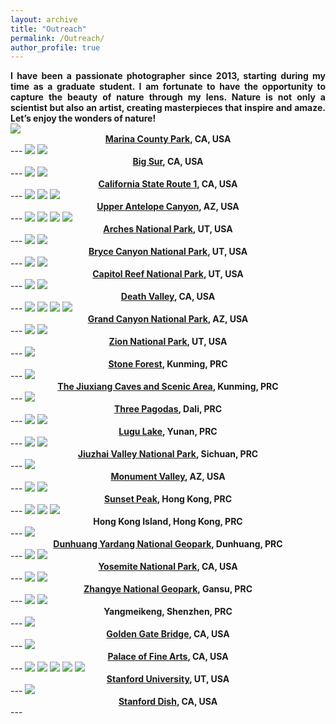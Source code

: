 ```yaml
---
layout: archive
title: "Outreach"
permalink: /Outreach/
author_profile: true
---
```


<div align="justify">
<b>I have been a passionate photographer since 2013, starting during my time as a graduate student. I am fortunate to have the opportunity to capture the beauty of nature through my lens. Nature is not only a scientist but also an artist, creating masterpieces that inspire and amaze. Let’s enjoy the wonders of nature!</b>
</div>

<img src="/images/Alviso Marina County Park-2.jpg"/>

<div align="center">
<b><a href= "https://parks.santaclaracounty.gov/locations/alviso-marina-county-park"> Marina County Park</a>, CA, USA</b>
</div>
---  

<img src="/images/Big Sur_1-1.jpg"/>

<img src="/images/Big Sur_2-1.jpg"/>

<div align="center">
<b><a href= "https://en.wikipedia.org/wiki/Big_Sur"> Big Sur</a>, CA, USA</b>
</div>
---  

<img src="/images/No.1 highway-14.jpg"/>

<img src="/images/17 miles-12.jpg"/>

<div align="center">
<b><a href= "https://en.wikipedia.org/wiki/California_State_Route_1"> California State Route 1</a>, CA, USA</b>
</div>
---

<img src="/images/Antelope Canyon_1-2.jpg"/>

<img src="/images/Antelope Canyon_2-2.jpg"/>

<img src="/images/Antelope Canyon_3-2.jpg"/>

<div align="center">
<b><a href= "https://en.wikipedia.org/wiki/Antelope_Canyon">Upper Antelope Canyon</a>, AZ, USA</b>
</div>
---  

<img src="/images/Arches National Park_1-2.jpg"/>

<img src="/images/Arches National Park_4-2.jpg"/>

<img src="/images/Arches National Park_3-2.jpg"/>

<img src="/images/Arches National Park_2-2.jpg"/>

<div align="center">
<b><a href= "https://en.wikipedia.org/wiki/Arches_National_Park">Arches National Park</a>, UT, USA</b>
</div>
---  

<img src="/images/Bryce Canyon_1-2.jpg"/>

<img src="/images/Bryce Canyon_2-2.jpg"/>

<div align="center">
<b><a href= "https://en.wikipedia.org/wiki/Bryce_Canyon_National_Park">Bryce Canyon National Park</a>, UT, USA</b>
</div>
---  

<img src="/images/Capitol Reef-2.jpg"/>

<img src="/images/Capitol Reef_2-2.jpg"/>

<div align="center">
<b><a href= "hhttps://en.wikipedia.org/wiki/Capitol_Reef_National_Park">Capitol Reef National Park</a>, UT, USA</b>
</div>
---  

<img src="/images/death valley_1-2.jpg"/>

<img src="/images/death valley_2-2.jpg"/>

<div align="center">
<b><a href= "https://en.wikipedia.org/wiki/Death_Valley">Death Valley</a>, CA, USA</b>
</div>
---

<img src="/images/grand canyon_1-2.jpg"/>

<img src="/images/grand canyon_2-2.jpg"/>

<img src="/images/grand canyon_3-2.jpg"/>

<img src="/images/grand canyon_4-2.jpg"/>

<div align="center">
<b><a href= "https://en.wikipedia.org/wiki/Grand_Canyon_National_Park">Grand Canyon National Park</a>, AZ, USA</b>
</div>
---  

<img src="/images/Zion-2.jpg"/>

<img src="/images/Zion_2-2.jpg"/>

<div align="center">
<b><a href= "https://en.wikipedia.org/wiki/Zion_National_Park">Zion National Park</a>, UT, USA</b>
</div>  
---  

<img src="/images/South China Karst-2.jpg"/>

<div align="center">
<b><a href= "https://en.wikipedia.org/wiki/Stone_Forest">Stone Forest</a>, Kunming, PRC</b>
</div>
---  

<img src="/images/Jiuxiang Karst Caves-2.jpg"/>

<div align="center">
<b><a href= "https://www.chinahighlights.com/kunming/attraction/jiuxiang.htm">The Jiuxiang Caves and Scenic Area</a>, Kunming, PRC</b>
</div>
---  

<img src="/images/GTY_8657-1.jpg"/>

<div align="center">
<b><a href= "https://en.wikipedia.org/wiki/Three_Pagodas">Three Pagodas</a>, Dali, PRC</b>
</div>
---  

<img src="/images/Lugu Lake_1-1.jpg"/>

<img src="/images/Lugu Lake_2-1.jpg"/>

<div align="center">
<b><a href= "Lugu Lake">Lugu Lake</a>, Yunan, PRC</b>
</div>
---  

<img src="/images/Jiuzhaigou_1-2.jpg"/>

<img src="/images/Jiuzhaigou_2-2.jpg"/>

<div align="center">
<b><a href= "https://en.wikipedia.org/wiki/Jiuzhaigou">Jiuzhai Valley National Park</a>, Sichuan, PRC</b>
</div>
---  

<img src="/images/Monument Valley-2.jpg"/>

<div align="center">
<b><a href= "https://en.wikipedia.org/wiki/Monument_Valley">Monument Valley</a>, AZ, USA</b>
</div>
---  

<img src="/images/Sunset Peak in HK_1-2.jpg"/>

<img src="/images/Sunset Peak in HK_2-2.jpg"/>

<div align="center">
<b><a href= "https://en.wikipedia.org/wiki/Sunset_Peak_(Hong_Kong)">Sunset Peak</a>, Hong Kong, PRC</b>
</div>
---

<img src="/images/Hong Kong_1-1.jpg"/>

<img src="/images/Hong Kong_2-2.jpg"/>

<img src="/images/Hong Kong_3-3.jpg"/>

<div align="center">
<b>Hong Kong Island, Hong Kong, PRC</b>
</div>
--- 

<img src="/images/Yadan (Dunhuang) Geological Park-2.jpg"/>

<div align="center">
<b><a href= "https://en.wikipedia.org/wiki/Dunhuang_Yardang_National_Geopark">Dunhuang Yardang National Geopark</a>, Dunhuang, PRC</b>
</div>
---  

<img src="/images/Yosemite National Park_1-2.jpg"/>

<img src="/images/Yosemite National Park_2-2.jpg"/>

<div align="center">
<b><a href= "https://en.wikipedia.org/wiki/Yosemite_National_Park">Yosemite National Park</a>, CA, USA</b>
</div>
---  

<img src="/images/Zhangye_1-2.jpg"/>

<img src="/images/Zhangye_2-2.jpg"/>

<div align="center">
<b><a href= "https://en.wikipedia.org/wiki/Zhangye_National_Geopark">Zhangye National Geopark</a>, Gansu, PRC</b>
</div>
---  

<img src="/images/dapeng_1-2.jpg"/>

<img src="/images/dapeng_2-2.jpg"/>

<div align="center">
<b>Yangmeikeng, Shenzhen, PRC</b>
</div>
---  

<img src="/images/Golden gate bridge-1.jpg"/>

<div align="center">
<b><a href= "https://en.wikipedia.org/wiki/Golden_Gate_Bridge">Golden Gate Bridge</a>, CA, USA</b>
</div>  
---  

<img src="/images/Palace of Fine Arts-1.jpg"/>

<div align="center">
<b><a href= "https://en.wikipedia.org/wiki/Palace_of_Fine_Arts">Palace of Fine Arts</a>, CA, USA</b>
</div>  
---  

<img src="/images/Stanford_1-1.jpg"/>

<img src="/images/Stanford_2-1.jpg"/>

<img src="/images/Stanford_3-1.jpg"/>

<img src="/images/Stanford_4-1.jpg"/>

<img src="/images/Stanford-5_1.jpg"/>

<div align="center">
<b><a href= "https://en.wikipedia.org/wiki/Stanford_University">Stanford University</a>, UT, USA</b>
</div>
---  

<img src="/images/Stanford Dish_1-1.jpg"/>

<div align="center">
<b><a href= "https://en.wikipedia.org/wiki/Stanford_Dish">Stanford Dish</a>, CA, USA</b>
</div>  
---   